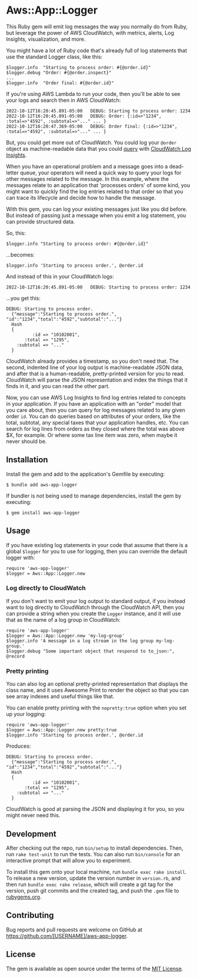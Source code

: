 # Aws::App::Logger

This Ruby gem will emit log messages the way you normally do from Ruby,
but leverage the power of AWS CloudWatch, with metrics, alerts, Log Insights,
visualization, and more.

You might have a lot of Ruby code that's already full of log statements that
use the standard Logger class, like this:

    $logger.info  "Starting to process order: #{@order.id}"
    $logger.debug "Order: #{@order.inspect}"
    ...
    $logger.info  "Order final: #{@order.id}"

If you're using AWS Lambda to run your code, then you'll be able to see your
logs and search then in AWS CloudWatch:

    2022-10-12T16:20:45.891-05:00	DEBUG: Starting to process order: 1234
    2022-10-12T16:20:45.891-05:00	DEBUG: Order: {:id=>"1234", :total=>"4592", :subtotal=>"..." ... }
    2022-10-12T16:20:47.369-05:00	DEBUG: Order final: {:id=>"1234", :total=>"4592", :subtotal=>"..." ... }

But, you could get more out of CloudWatch.  You could log your `@order` object
as machine-readable data that you could
[query](https://docs.aws.amazon.com/AmazonCloudWatch/latest/logs/CWL_QuerySyntax.html)
with [CloudWatch Log Insights](https://docs.aws.amazon.com/AmazonCloudWatch/latest/logs/AnalyzingLogData.html).

When you have an operational problem and a message goes into a dead-letter queue,
your operators will need a quick way to query your logs for other messages
related to the message.  In this example, where the messages relate to an
application that 'processes orders' of some kind, you might want to quickly
find the log entries related to that order so that you can trace its lifecycle
and decide how to handle the message.

With this gem, you can log your existing messages just like you did before.
But instead of passing just a message when you emit a log statement, you can
provide structured data.

So, this:

    $logger.info "Starting to process order: #{@order.id}"

...becomes:

    $logger.info 'Starting to process order.', @order.id

And instead of this in your CloudWatch logs:

    2022-10-12T16:20:45.891-05:00 	DEBUG: Starting to process order: 1234

...you get this:

    DEBUG: Starting to process order.
      {"message":"Starting to process order.", "id":"1234","total":"4592","subtotal":"..."}
      Hash
      {
              :id => "10102001",
           :total => "1295",
        :subtotal => "..."
      }

CloudWatch already provides a timestamp, so you don't need that.  The second,
indented line of your log output is machine-readable JSON data, and after
that is a human-readable, pretty-printed version for you to read.  CloudWatch will parse the JSON representation and index the things that it finds in it, and you can read the other part.

Now, you can use AWS Log Insights to find log entries related to
concepts in your application.  If you have an application with an "order" model that you care about, then you can query for log messages
related to any given order `id`.  You can do queries based on attributes
of your orders, like the total, subtotal, any special taxes that your
application handles, etc.  You can search for log lines from orders as
they closed where the total was above $X, for example.  Or where some
tax line item was zero, when maybe it never should be.

## Installation

Install the gem and add to the application's Gemfile by executing:

    $ bundle add aws-app-logger

If bundler is not being used to manage dependencies, install the gem by executing:

    $ gem install aws-app-logger

## Usage

If you have existing log statements in your code that assume that there is a
global `$logger` for you to use for logging, then you can override the default
logger with:

    require 'aws-app-logger'
    $logger = Aws::App::Logger.new

### Log directly to CloudWatch

If you don't want to emit your log output to standard output, if you instead
want to log directly to CloudWatch through the CloudWatch API, then you can
provide a string when you create the `Logger` instance, and it will use that
as the name of a log group in CloudWatch:

    require 'aws-app-logger'
    $logger = Aws::App::Logger.new 'my-log-group'
    $logger.info 'A message in a log stream in the log group my-log-group.'
    $logger.debug "Some important object that responsd to to_json:", @record

### Pretty printing

You can also log an optional pretty-printed representation that displays the
class name, and it uses Awesome Print to render the object so that you can see
array indexes and useful things like that.

You can enable pretty printing with the `nopretty:true` option when you set up
your logging:

    require 'aws-app-logger'
    $logger = Aws::App::Logger.new pretty:true
    $logger.info 'Starting to process order.', @order.id

Produces:

    DEBUG: Starting to process order.
      {"message":"Starting to process order.", "id":"1234","total":"4592","subtotal":"..."}
      Hash
      {
              :id => "10102001",
           :total => "1295",
        :subtotal => "..."
      }

CloudWatch is good at parsing the JSON and displaying it for you, so you might
never need this.

## Development

After checking out the repo, run `bin/setup` to install dependencies. Then, run `rake test-unit` to run the tests. You can also run `bin/console` for an interactive prompt that will allow you to experiment.

To install this gem onto your local machine, run `bundle exec rake install`. To release a new version, update the version number in `version.rb`, and then run `bundle exec rake release`, which will create a git tag for the version, push git commits and the created tag, and push the `.gem` file to [rubygems.org](https://rubygems.org).

## Contributing

Bug reports and pull requests are welcome on GitHub at https://github.com/[USERNAME]/aws-app-logger.

## License

The gem is available as open source under the terms of the [MIT License](https://opensource.org/licenses/MIT).
